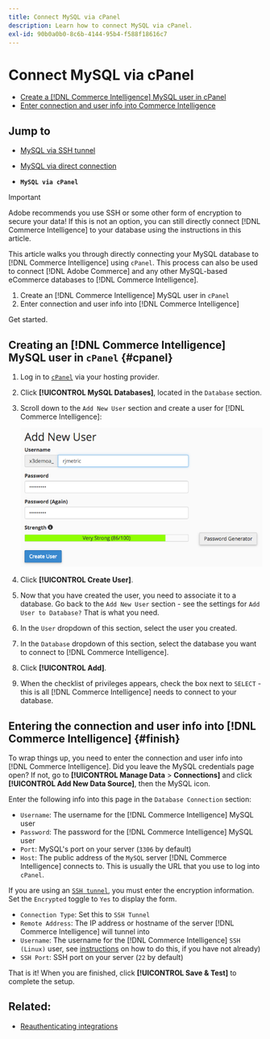 ```yaml
---
title: Connect MySQL via cPanel
description: Learn how to connect MySQL via cPanel.
exl-id: 90b0a0b0-8c6b-4144-95b4-f588f18616c7
---
```

# Connect MySQL via cPanel

* [Create a [!DNL Commerce Intelligence] MySQL user in cPanel](#cpanel)
* [Enter connection and user info into Commerce Intelligence](#finish)

## Jump to

* [MySQL via SSH tunnel](../integrations/mysql-via-ssh-tunnel.md)
* [MySQL via direct connection](../integrations/mysql-via-a-direct-connection.md)

* **`MySQL via cPanel`**

>[!IMPORTANT]
>
>Adobe recommends you use SSH or some other form of encryption to secure your data! If this is not an option, you can still directly connect [!DNL Commerce Intelligence] to your database using the instructions in this article.

This article walks you through directly connecting your MySQL database to [!DNL Commerce Intelligence] using `cPanel`. This process can also be used to connect [!DNL Adobe Commerce] and any other MySQL-based eCommerce databases to [!DNL Commerce Intelligence].

1. Create an [!DNL Commerce Intelligence] MySQL user in `cPanel`
1. Enter connection and user info into [!DNL Commerce Intelligence]

Get started.

## Creating an [!DNL Commerce Intelligence] MySQL user in `cPanel` {#cpanel}

1. Log in to [`cPanel`](../../../data-analyst/importing-data/integrations/mysql-via-cpanel.md) via your hosting provider.
1. Click **[!UICONTROL MySQL Databases]**, located in the `Database` section.
1. Scroll down to the `Add New User` section and create a user for [!DNL Commerce Intelligence]:

     ![](../../../assets/create-mbi-mysql-user-cpanel.png)

1. Click **[!UICONTROL Create User]**.
1. Now that you have created the user, you need to associate it to a database. Go back to the `Add New User` section - see the settings for `Add User to Database?` That is what you need.
1. In the `User` dropdown of this section, select the user you created.
1. In the `Database` dropdown of this section, select the database you want to connect to [!DNL Commerce Intelligence].
1. Click **[!UICONTROL Add]**.
1. When the checklist of privileges appears, check the box next to `SELECT` - this is all [!DNL Commerce Intelligence] needs to connect to your database.

## Entering the connection and user info into [!DNL Commerce Intelligence] {#finish}

To wrap things up, you need to enter the connection and user info into [!DNL Commerce Intelligence]. Did you leave the MySQL credentials page open? If not, go to **[!UICONTROL Manage Data** > **Connections]** and click **[!UICONTROL Add New Data Source]**, then the MySQL icon.

Enter the following info into this page in the `Database Connection` section:

* `Username`: The username for the [!DNL Commerce Intelligence] MySQL user
* `Password`: The password for the [!DNL Commerce Intelligence] MySQL user
* `Port`: MySQL's port on your server (`3306` by default)
* `Host`: The public address of the `MySQL` server [!DNL Commerce Intelligence] connects to. This is usually the URL that you use to log into `cPanel`.

If you are using an [`SSH tunnel`](../integrations/mysql-via-ssh-tunnel.md), you must enter the encryption information. Set the `Encrypted` toggle to `Yes` to display the form.

* `Connection Type`: Set this to `SSH Tunnel`
* `Remote Address`: The IP address or hostname of the server [!DNL Commerce Intelligence] will tunnel into
* `Username`: The username for the [!DNL Commerce Intelligence] `SSH (Linux)` user, see [instructions](../../../data-analyst/importing-data/integrations/mysql-via-ssh-tunnel.md) on how to do this, if you have not already)
* `SSH Port`: SSH port on your server (`22` by default)

That is it! When you are finished, click **[!UICONTROL Save & Test]** to complete the setup.

## Related:

* [Reauthenticating integrations](https://experienceleague.adobe.com/docs/commerce-knowledge-base/kb/how-to/mbi-reauthenticating-integrations.html?lang=en)
